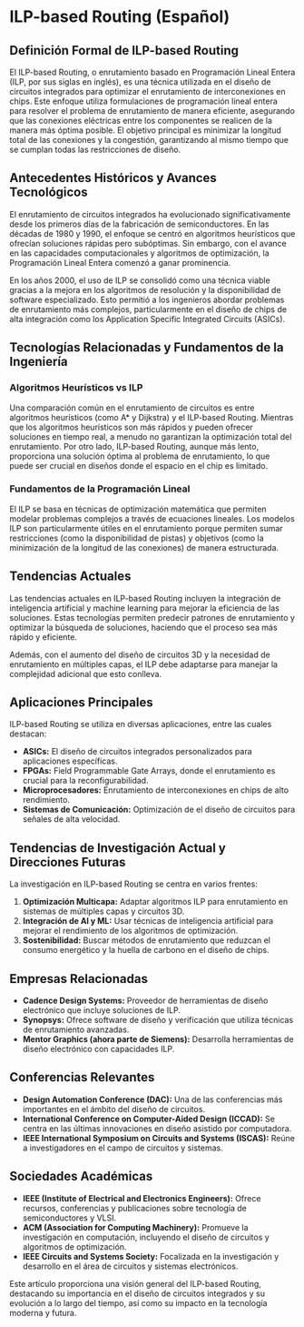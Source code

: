 # ILP-based Routing (Español)

## Definición Formal de ILP-based Routing

El ILP-based Routing, o enrutamiento basado en Programación Lineal Entera (ILP, por sus siglas en inglés), es una técnica utilizada en el diseño de circuitos integrados para optimizar el enrutamiento de interconexiones en chips. Este enfoque utiliza formulaciones de programación lineal entera para resolver el problema de enrutamiento de manera eficiente, asegurando que las conexiones eléctricas entre los componentes se realicen de la manera más óptima posible. El objetivo principal es minimizar la longitud total de las conexiones y la congestión, garantizando al mismo tiempo que se cumplan todas las restricciones de diseño.

## Antecedentes Históricos y Avances Tecnológicos

El enrutamiento de circuitos integrados ha evolucionado significativamente desde los primeros días de la fabricación de semiconductores. En las décadas de 1980 y 1990, el enfoque se centró en algoritmos heurísticos que ofrecían soluciones rápidas pero subóptimas. Sin embargo, con el avance en las capacidades computacionales y algoritmos de optimización, la Programación Lineal Entera comenzó a ganar prominencia.

En los años 2000, el uso de ILP se consolidó como una técnica viable gracias a la mejora en los algoritmos de resolución y la disponibilidad de software especializado. Esto permitió a los ingenieros abordar problemas de enrutamiento más complejos, particularmente en el diseño de chips de alta integración como los Application Specific Integrated Circuits (ASICs).

## Tecnologías Relacionadas y Fundamentos de la Ingeniería

### Algoritmos Heurísticos vs ILP

Una comparación común en el enrutamiento de circuitos es entre algoritmos heurísticos (como A* y Dijkstra) y el ILP-based Routing. Mientras que los algoritmos heurísticos son más rápidos y pueden ofrecer soluciones en tiempo real, a menudo no garantizan la optimización total del enrutamiento. Por otro lado, ILP-based Routing, aunque más lento, proporciona una solución óptima al problema de enrutamiento, lo que puede ser crucial en diseños donde el espacio en el chip es limitado.

### Fundamentos de la Programación Lineal

El ILP se basa en técnicas de optimización matemática que permiten modelar problemas complejos a través de ecuaciones lineales. Los modelos ILP son particularmente útiles en el enrutamiento porque permiten sumar restricciones (como la disponibilidad de pistas) y objetivos (como la minimización de la longitud de las conexiones) de manera estructurada.

## Tendencias Actuales

Las tendencias actuales en ILP-based Routing incluyen la integración de inteligencia artificial y machine learning para mejorar la eficiencia de las soluciones. Estas tecnologías permiten predecir patrones de enrutamiento y optimizar la búsqueda de soluciones, haciendo que el proceso sea más rápido y eficiente.

Además, con el aumento del diseño de circuitos 3D y la necesidad de enrutamiento en múltiples capas, el ILP debe adaptarse para manejar la complejidad adicional que esto conlleva.

## Aplicaciones Principales

ILP-based Routing se utiliza en diversas aplicaciones, entre las cuales destacan:

- **ASICs:** El diseño de circuitos integrados personalizados para aplicaciones específicas.
- **FPGAs:** Field Programmable Gate Arrays, donde el enrutamiento es crucial para la reconfigurabilidad.
- **Microprocesadores:** Enrutamiento de interconexiones en chips de alto rendimiento.
- **Sistemas de Comunicación:** Optimización de el diseño de circuitos para señales de alta velocidad.

## Tendencias de Investigación Actual y Direcciones Futuras

La investigación en ILP-based Routing se centra en varios frentes:

1. **Optimización Multicapa:** Adaptar algoritmos ILP para enrutamiento en sistemas de múltiples capas y circuitos 3D.
2. **Integración de AI y ML:** Usar técnicas de inteligencia artificial para mejorar el rendimiento de los algoritmos de optimización.
3. **Sostenibilidad:** Buscar métodos de enrutamiento que reduzcan el consumo energético y la huella de carbono en el diseño de chips.

## Empresas Relacionadas

- **Cadence Design Systems:** Proveedor de herramientas de diseño electrónico que incluye soluciones de ILP.
- **Synopsys:** Ofrece software de diseño y verificación que utiliza técnicas de enrutamiento avanzadas.
- **Mentor Graphics (ahora parte de Siemens):** Desarrolla herramientas de diseño electrónico con capacidades ILP.

## Conferencias Relevantes

- **Design Automation Conference (DAC):** Una de las conferencias más importantes en el ámbito del diseño de circuitos.
- **International Conference on Computer-Aided Design (ICCAD):** Se centra en las últimas innovaciones en diseño asistido por computadora.
- **IEEE International Symposium on Circuits and Systems (ISCAS):** Reúne a investigadores en el campo de circuitos y sistemas.

## Sociedades Académicas

- **IEEE (Institute of Electrical and Electronics Engineers):** Ofrece recursos, conferencias y publicaciones sobre tecnología de semiconductores y VLSI.
- **ACM (Association for Computing Machinery):** Promueve la investigación en computación, incluyendo el diseño de circuitos y algoritmos de optimización.
- **IEEE Circuits and Systems Society:** Focalizada en la investigación y desarrollo en el área de circuitos y sistemas electrónicos.

Este artículo proporciona una visión general del ILP-based Routing, destacando su importancia en el diseño de circuitos integrados y su evolución a lo largo del tiempo, así como su impacto en la tecnología moderna y futura.